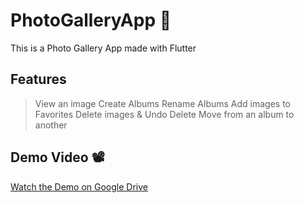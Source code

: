 # PhotoGalleryApp 📸

This is a Photo Gallery App made with Flutter

## Features
> View an image
> Create Albums
> Rename Albums
> Add images to Favorites
> Delete images & Undo Delete
> Move from an album to another

## Demo Video 📽️

[Watch the Demo on Google Drive](https://drive.google.com/file/d/18NFI4wQEoZRIxy1ZocFEVzqlMBVYyWat/view?usp=drivesdk)
